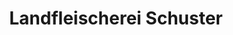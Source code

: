---
title: "Landfleischerei Schuster"
url: /huellhorst/landfleischerei-schuster/
shop: Metzgerei
---